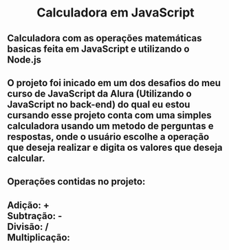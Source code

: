 <h1 align="center"> Calculadora em JavaScript </h1>
<h2> Calculadora com as operações matemáticas basicas feita em JavaScript e utilizando o Node.js<h2>
<p> O projeto foi inicado em um dos desafios do meu curso de JavaScript da Alura (Utilizando o JavaScript no back-end) do qual eu estou cursando
esse projeto conta com uma simples calculadora usando um metodo de perguntas e respostas, onde o usuário escolhe a operação que deseja realizar
e digita os valores que deseja calcular.<p>
<h2> Operações contidas no projeto:<h2>
 <p>Adição: + <br>Subtração: - <br>Divisão: / <br>Multiplicação:<p>
    
